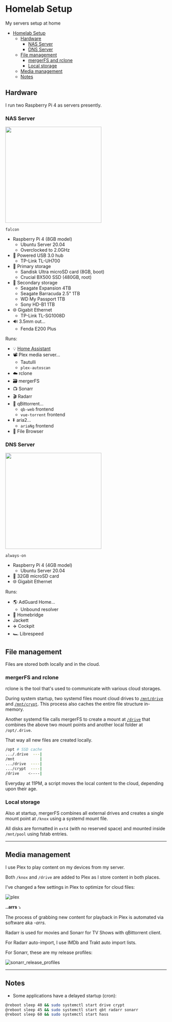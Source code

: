 # Homelab Setup

My servers setup at home

- [Homelab Setup](#homelab-setup)
  - [Hardware](#hardware)
    - [NAS Server](#nas-server)
    - [DNS Server](#dns-server)
  - [File management](#file-management)
    - [mergerFS and rclone](#mergerfs-and-rclone)
    - [Local storage](#local-storage)
  - [Media management](#media-management)
  - [Notes](#notes)

## Hardware

I run two Raspberry Pi 4 as servers presently.

### NAS Server

<img src="https://user-images.githubusercontent.com/19761269/99898364-ea3dd680-2cc6-11eb-9216-89c2240ed0af.png" width="300">

`falcon`

- Raspberry Pi 4 (8GB model)
  - Ubuntu Server 20.04
  - Overclocked to 2.0GHz
- 🔌 Powered USB 3.0 hub
  - TP-Link TL-UH700
- 📼 Primary storage
  - Sandisk Ultra microSD card (8GB, boot)
  - Crucial BX500 SSD (480GB, root)
- 📀 Secondary storage
  - Seagate Expansion 4TB
  - Seagate Barracuda 2.5" 1TB
  - WD My Passport 1TB
  - Sony HD-B1 1TB
- 🌐 Gigabit Ethernet
  - TP-Link TL-SG1008D
- 🔊 3.5mm out...
  - Fenda E200 Plus

Runs:

- 💡 [Home Assistant](https://github.com/agneevx/my-ha-setup)
- 📽 Plex media server...
  - Tautulli
  - `plex-autoscan`
- ☁️ rclone
- 🗃 mergerFS
- 📺 Sonarr
- 🎬 Radarr
- 🧲 qBittorrent...
  - `qb-web` frontend
  - `vue-torrent` frontend
- ⏬ aria2...
  - `ariaNg` frontend
- 📂 File Browser

### DNS Server

<img src="https://www.raspberrypi.org/homepage-9df4b/static/raspberry-pi-os-32bit-3697e93ad6828805810ffa5f4651423c.jpg" width="300">

`always-on`

- Raspberry Pi 4 (4GB model)
  - Ubuntu Server 20.04
- 📼 32GB microSD card
- 🌐 Gigabit Ethernet

Runs:

- 🌎 AdGuard Home...
  - Unbound resolver
- 📱 Homebridge
- Jackett
- ✈️ Cockpit
- 🏎 Librespeed

## File management

Files are stored both locally and in the cloud.

### mergerFS and rclone

rclone is the tool that's used to communicate with various cloud storages.

During system startup, two systemd files mount cloud drives to [`/mnt/drive`](./systemd/drive.service) and [`/mnt/crypt`](./systemd/crypt.service). This process also caches the entire file structure in-memory.

Another systemd file calls mergerFS to create a mount at [`/drive`](./systemd/drive.mount) that combines the above two mount points and another local folder at `/opt/.drive`.

That way all new files are created locally.

```bash
/opt # SSD cache
.../.drive  ---|
/mnt           |
.../drive  ----|
.../crypt  ----|
/drive    <----|
```

Everyday at 11PM, a script moves the local content to the cloud, depending upon their age.

### Local storage

Also at startup, mergerFS combines all external drives and creates a single mount point at `/knox` using a systemd mount file.

All disks are formatted in `ext4` (with no reserved space) and mounted inside `/mnt/pool` using fstab entries.

---

## Media management

I use Plex to play content on my devices from my server.

Both `/knox` and `/drive` are added to Plex as I store content in both places.

I've changed a few settings in Plex to optimize for cloud files:

![plex](https://user-images.githubusercontent.com/19761269/99898814-68e84300-2cca-11eb-895b-e5b800eb9440.png "Plex Library Settings")

<b>..arrs</b> ⤵️

The process of grabbing new content for playback in Plex is automated via software aka _-arrs_.

Radarr is used for movies and Sonarr for TV Shows with qBittorrent client.

For Radarr auto-import, I use IMDb and Trakt auto import lists.

For Sonarr, these are my release profiles:

![sonarr_release_profiles](https://user-images.githubusercontent.com/19761269/99898367-ee69f400-2cc6-11eb-8c19-7849a0ab67d6.png "Sonarr Release Profiles")

---

## Notes

- Some applications have a delayed startup (cron):

```bash
@reboot sleep 40 && sudo systemctl start drive crypt
@reboot sleep 45 && sudo systemctl start qbt radarr sonarr
@reboot sleep 60 && sudo systemctl start hass
```